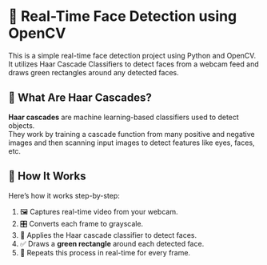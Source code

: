 # 👤 Real-Time Face Detection using OpenCV

This is a simple real-time face detection project using Python and OpenCV. It utilizes Haar Cascade Classifiers to detect faces from a webcam feed and draws green rectangles around any detected faces.


## 🔬 What Are Haar Cascades?

**Haar cascades** are machine learning-based classifiers used to detect objects.  
They work by training a cascade function from many positive and negative images and then scanning input images to detect features like eyes, faces, etc.


## 🧠 How It Works

Here’s how it works step-by-step:

1. 🖼️ Captures real-time video from your webcam.
2. 🎛️ Converts each frame to grayscale.
3. 🤖 Applies the Haar cascade classifier to detect faces.
4. ✅ Draws a **green rectangle** around each detected face.
5. 🔁 Repeats this process in real-time for every frame.

